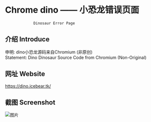# Chrome dino —— 小恐龙错误页面<br>
                 Dinosaur Error Page

## 介绍 Introduce
申明: dino小恐龙源码来自Chromium (非原创)<br>
Statement: Dino Dinosaur Source Code from Chromium (Non-Original)

## 网址 Website
https://dino.icebear.tk/

## 截图 Screenshot
![图片](https://user-images.githubusercontent.com/93495737/148634980-d5e399a6-2076-4281-b37f-9cf35f79e7e3.png)
